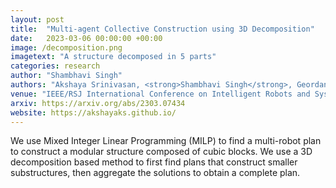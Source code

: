 ```yaml
---
layout: post
title:  "Multi-agent Collective Construction using 3D Decomposition"
date:   2023-03-06 00:00:00 +00:00
image: /decomposition.png
imagetext: "A structure decomposed in 5 parts"
categories: research
author: "Shambhavi Singh"
authors: "Akshaya Srinivasan, <strong>Shambhavi Singh</strong>, Geordan Gutow, Howie Choset and Bhaskar Vundurthy"
venue: "IEEE/RSJ International Conference on Intelligent Robots and Systems (IROS), Detroit, USA, 2023"
arxiv: https://arxiv.org/abs/2303.07434
website: https://akshayaks.github.io/
---
```

We use Mixed Integer Linear Programming (MILP) to find a multi-robot plan to construct a modular structure composed of cubic blocks. We use a 3D decomposition based method to first find plans that construct smaller substructures, then aggregate the solutions to obtain a complete plan.
